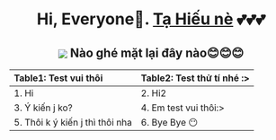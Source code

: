 <h1 align="center"> Hi, Everyone🐾. <a href="https://www.facebook.com/TaHieu2709/">Tạ Hiếu nè<a/> 💕💕💕 </h1>

<h2 align="center"> <img src="https://user-images.githubusercontent.com/71754731/143772295-3cbff4c7-6b31-4591-a452-d97a0d7ff83c.gif" with="100" heigh="100" align="center"> Nào ghé mặt lại đây nào😊😊😊 </h2>

| Table1: Test vui thôi | Table2: Test thử tí nhé :>
| :--- | :---
| 1. Hi | 2. Hi2
| 3. Ý kiến j ko? | 4. Em test vui thôi:>
| 5. Thôi k ý kiến j thì thôi nha | 6. Bye Bye 😶
